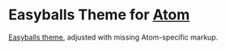 # Easyballs Theme for [Atom](https://atom.io)

[Easyballs theme](http://tmtheme-editor.herokuapp.com/#/theme/EasyBalls), adjusted with missing Atom-specific markup.
